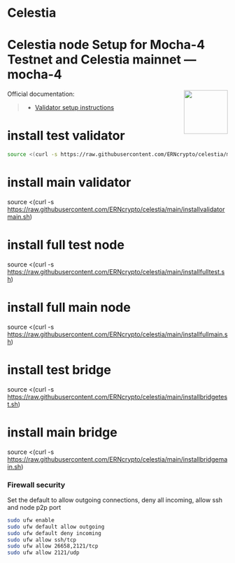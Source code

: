 # Celestia
<div>
<h1 align="left" style="display: flex;"> Celestia node Setup for Mocha-4 Testnet and Celestia mainnet — mocha-4</h1>
<img src="https://avatars.githubusercontent.com/u/54859940?s=200&v=4"  style="float: right;" width="100" height="100"></img>
</div>

Official documentation:
>- [Validator setup instructions](https://docs.celestia.org/nodes/consensus-node)
# install test validator
~~~bash
source <(curl -s https://raw.githubusercontent.com/ERNcrypto/celestia/main/installvalidatortest.sh)
~~~
# install main validator
source <(curl -s https://raw.githubusercontent.com/ERNcrypto/celestia/main/installvalidatormain.sh)
# install full test node
source <(curl -s https://raw.githubusercontent.com/ERNcrypto/celestia/main/installfulltest.sh)
# install full main node
source <(curl -s https://raw.githubusercontent.com/ERNcrypto/celestia/main/installfullmain.sh)
# install test bridge 
source <(curl -s https://raw.githubusercontent.com/ERNcrypto/celestia/main/installbridgetest.sh)
# install main bridge 
source <(curl -s https://raw.githubusercontent.com/ERNcrypto/celestia/main/installbridgemain.sh)

### Firewall security
Set the default to allow outgoing connections, deny all incoming, allow ssh and node p2p port
  ~~~bash
  sudo ufw enable 
  sudo ufw default allow outgoing 
  sudo ufw default deny incoming 
  sudo ufw allow ssh/tcp 
  sudo ufw allow 26658,2121/tcp 
  sudo ufw allow 2121/udp 
  ~~~

